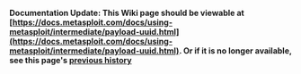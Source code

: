 <!-- Maintainers:  Please do not modify this file directly, create a pull request instead -->

**Documentation Update: This Wiki page should be viewable at [https://docs.metasploit.com/docs/using-metasploit/intermediate/payload-uuid.html](https://docs.metasploit.com/docs/using-metasploit/intermediate/payload-uuid.html). Or if it is no longer available, see this page's [previous history](./_history)**

